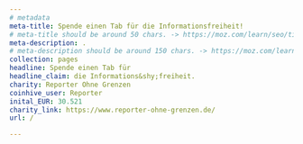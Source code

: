```yaml
---
# metadata
meta-title: Spende einen Tab für die Informationsfreiheit!
# meta-title should be around 50 chars. -> https://moz.com/learn/seo/title-tag
meta-description: .
# meta-description should be around 150 chars. -> https://moz.com/learn/seo/meta-description
collection: pages
headline: Spende einen Tab für
headline_claim: die Informations&shy;freiheit.
charity: Reporter Ohne Grenzen
coinhive_user: Reporter
inital_EUR: 30.521
charity_link: https://www.reporter-ohne-grenzen.de/
url: /

---
```

